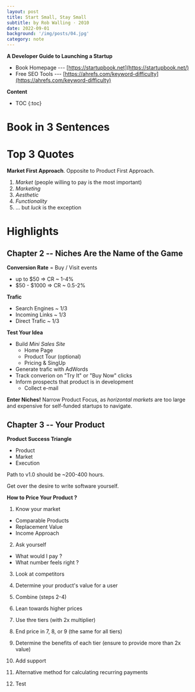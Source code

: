 ```yaml
---
layout: post
title: Start Small, Stay Small
subtitle: by Rob Walling · 2010
date: 2022-09-01
background: '/img/posts/04.jpg'
category: note
---
```


__A Developer Guide to Launching a Startup__

  - Book Homepage --- [https://startupbook.net](https://startupbook.net/)
  - Free SEO Tools ---  [https://ahrefs.com/keyword-difficulty](https://ahrefs.com/keyword-difficulty)


__Content__

* TOC
{:toc}


# Book in 3 Sentences

# Top 3 Quotes

__Market First Approach__. Opposite to Product First Approach.
  1. _Market_ (people willing to pay is the most important)
  2. _Marketing_
  3. _Aesthetic_
  4. _Functionality_
  0. ... but _luck_ is the exception

# Highlights

## Chapter 2 -- Niches Are the Name of the Game

__Conversion Rate__ = Buy / Visit events
  * up to $50 => CR ~ 1-4%
  * $50 - $1000 => CR ~ 0.5-2%

__Trafic__
  * Search Engines ~ 1/3
  * Incoming Links ~ 1/3
  * Direct Trafic ~ 1/3

__Test Your Idea__
  * Build _Mini Sales Site_
    - Home Page
    - Product Tour (optional)
    - Pricing & SingUp
  * Generate trafic with AdWords
  * Track converion on "Try It" or "Buy Now" clicks 
  * Inform prospects that product is in development
    - Collect e-mail


__Enter Niches!__ Narrow Product Focus, as _horizontal markets_ are too large and expensive for self-funded startups to navigate.


## Chapter 3 -- Your Product

__Product Success Triangle__
  * Product
  * Market
  * Execution

Path to v1.0 should be ~200-400 hours.

Get over the desire to write software yourself.

__How to Price Your Product ?__

  1. Know your market
   * Comparable Products
   * Replacement Value
   * Income Approach

  2. Ask yourself
   * What would I pay ?
   * What number feels right ?

  3. Look at competitors

  4. Determine your product's value for a user

  5. Combine (steps 2-4)

  6. Lean towards higher prices

  7. Use thre tiers (with 2x multiplier)

  8. End price in 7, 8, or 9 (the same for all tiers)

  9. Determine the benefits of each tier (ensure to provide more than 2x value)

  10. Add support

  11. Alternative method for calculating recurring payments

  12. Test
